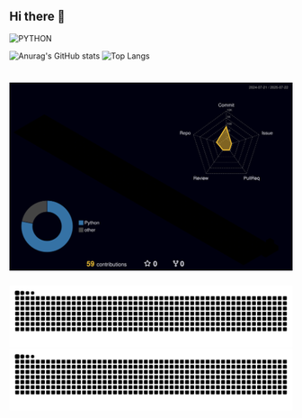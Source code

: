 ## Hi there 👋

![PYTHON](https://img.shields.io/badge/python-3776AB?style=for-the-badge&logo=python&logoColor=white)


![Anurag's GitHub stats](https://github-readme-stats.vercel.app/api?username=Ssongnya&show_icons=true&theme=radical)
![Top Langs](https://github-readme-stats.vercel.app/api/top-langs/?username=Ssongnya&layout=compact)
# ![](./profile-3d-contrib/profile-night-rainbow.svg)
<div align="center">
  <img src="https://github.com/Ssongnya/Ssongnya/blob/output/github-snake-dark.svg" />
  <img src="https://github.com/Ssongnya/Ssongnya/blob/output/github-snake-custom.svg" />
</div>
